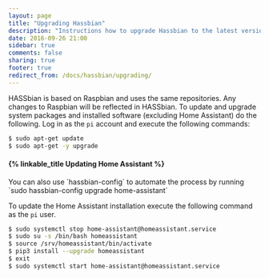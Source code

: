 ```yaml
---
layout: page
title: "Upgrading Hassbian"
description: "Instructions how to upgrade Hassbian to the latest version."
date: 2016-09-26 21:00
sidebar: true
comments: false
sharing: true
footer: true
redirect_from: /docs/hassbian/upgrading/
---
```


HASSbian is based on Raspbian and uses the same repositories. Any changes to Raspbian will be reflected in HASSbian. To update and upgrade system packages and installed software (excluding Home Assistant) do the following.
Log in as the `pi` account and execute the following commands:

```bash
$ sudo apt-get update
$ sudo apt-get -y upgrade
```


#### {% linkable_title Updating Home Assistant %}
<p class='note'>
You can also use `hassbian-config` to automate the process by running `sudo hassbian-config upgrade home-assistant`
</p>

To update the Home Assistant installation execute the following command as the `pi` user.

```bash
$ sudo systemctl stop home-assistant@homeassistant.service
$ sudo su -s /bin/bash homeassistant
$ source /srv/homeassistant/bin/activate
$ pip3 install --upgrade homeassistant
$ exit
$ sudo systemctl start home-assistant@homeassistant.service
```
